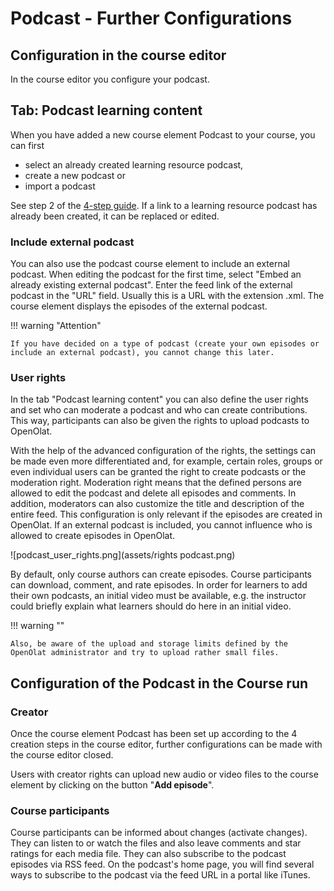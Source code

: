 # Podcast - Further Configurations

## Configuration in the course editor

In the course editor you configure your podcast.

## Tab: Podcast learning content

When you have added a new course element Podcast to your course, you can first

  * select an already created learning resource podcast,
  * create a new podcast or
  * import a podcast

See step 2 of the [4-step guide](../resource_podcast/Four_Steps_to_Your_Podcast.md). If a link to a learning resource podcast has already been created, it can be replaced or edited.

### Include external podcast

You can also use the podcast course element to include an external podcast. When editing the podcast for the first time, select "Embed an already existing external podcast". Enter the feed link of the external podcast in the "URL" field. Usually this is a URL with the extension .xml. The course element displays the episodes of the external podcast.

!!! warning "Attention"

    If you have decided on a type of podcast (create your own episodes or include an external podcast), you cannot change this later.

### User rights

In the tab "Podcast learning content" you can also define the user rights and set who can moderate a podcast and who can create contributions. This way, participants can also be given the rights to upload podcasts to OpenOlat.

With the help of the advanced configuration of the rights, the settings can be made even more differentiated and, for example, certain roles, groups or even individual users can be granted the right to create podcasts or the moderation right. Moderation right means that the defined persons are allowed to edit the podcast and delete all episodes and comments. In addition, moderators can also customize the title and description of the entire feed. This configuration is only relevant if the episodes are created in OpenOlat. If an external podcast is included, you cannot influence who is allowed to create episodes in OpenOlat.

![podcast_user_rights.png](assets/rights podcast.png)

By default, only course authors can create episodes. Course participants can download, comment, and rate episodes. In order for learners to add their own podcasts, an initial video must be available, e.g. the instructor could briefly explain what learners should do here in an initial video.

!!! warning ""

    Also, be aware of the upload and storage limits defined by the OpenOlat administrator and try to upload rather small files.

## Configuration of the Podcast in the Course run

### Creator

Once the course element Podcast has been set up according to the 4 creation steps in the course editor, further configurations can be made with the course editor closed.

Users with creator rights can upload new audio or video files to the course element by clicking on the button "**Add episode**".

### Course participants

Course participants can be informed about changes (activate changes). They can listen to or watch the files and also leave comments and star ratings for each media file. They can also subscribe to the podcast episodes via RSS feed. On the podcast's home page, you will find several ways to subscribe to the podcast via the feed URL in a portal like iTunes.

  

